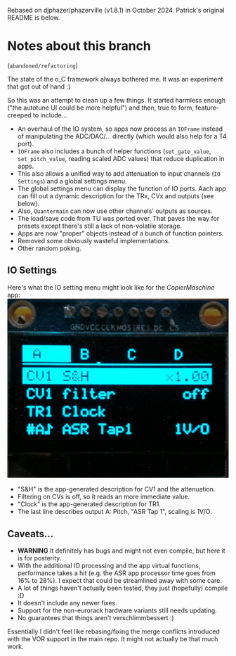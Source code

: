 Rebased on djphazer/phazerville (v1.8.1) in October 2024. Patrick's original README is below.

# Notes about this branch
(`abandoned/refactoring`)

The state of the o\_C framework always bothered me. It was an experiment that got out of hand :)

So this was an attempt to clean up a few things. It started harmless enough ("the autotune UI could be more helpful") and then, true to form, feature-creeped to include...
- An overhaul of the IO system, so apps now process an `IOFrame` instead of manipulating the ADC/DAC/... directly (which would also help for a T4 port).
- `IOFrame` also includes a bunch of helper functions (`set_gate_value`, `set_pitch_value`, reading scaled ADC values) that reduce duplication in apps.
- This also allows a unified way to add attenuation to input channels (`IO Settings`) and a global settings menu.
- The global settings menu can display the function of IO ports. Aach app can fill out a dynamic description for the TRx, CVx and outputs (see below).
- Also, `Quantermain` can now use other channels' outputs as sources.
- The load/save code from TU was ported over. That paves the way for presets except there's still a lack of non-volatile storage.
- Apps are now "proper" objects instead of a bunch of function pointers.
- Removed some obviously wasteful implementations.
- Other random poking.

## IO Settings
Here's what the IO setting menu might look like for the *CopierMaschine* app:
![ASR IO config menu](./res/ioconfig.jpg)

- "S&H" is the app-generated description for CV1 and the attenuation.
- Filtering on CVs is off, so it reads an more immediate value. 
- "Clock" is the app-generated description for TR1.
- The last line describes output A: Pitch, "ASR Tap 1", scaling is 1V/O.

## Caveats...
- **WARNING** It definitely has bugs and might not even compile, but here it is for posterity.
- With the additional IO processing and the app virtual functions, performance takes a hit (e.g. the ASR app processor time goes from 16% to 28%). I expect that could be streamlined away with some care.
- A lot of things haven't actually been tested, they just (hopefully) compile :D
- It doesn't include any newer fixes.
- Support for the non-eurorack hardware variants still needs updating.
- No guarantees that things aren't verschlimmbessert :)

Essentially I didn't feel like rebasing/fixing the merge conflicts introduced with the VOR support in the main repo. It might not actually be that much work.
